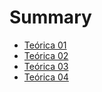 # Summary

- [Teórica 01](./chapter_1.md)
- [Teórica 02](./chapter_2.md)
- [Teórica 03](./chapter_3.md)
- [Teórica 04](./chapter_4.md)
